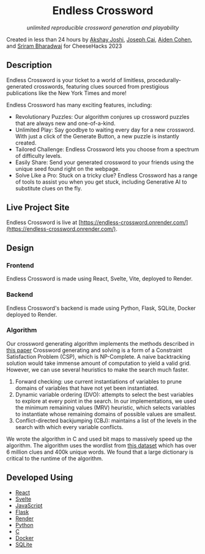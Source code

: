 <div align="center">
  
# Endless Crossword
_unlimited reproducible crossword generation and playability_

</div>

Created in less than 24 hours by [Akshay Joshi](https://github.com/akjoshi2), [Joseph Cai](https://github.com/jcai0791), [Aiden Cohen](https://github.com/aidencohen31), and [Sriram Bharadwaj](https://github.com/srirambh) for CheeseHacks 2023

## Description

Endless Crossword is your ticket to a world of limitless, procedurally-generated crosswords, featuring clues sourced from prestigious publications like the New York Times and more!

Endless Crossword has many exciting features, including:
+ Revolutionary Puzzles: Our algorithm conjures up crossword puzzles that are always new and one-of-a-kind.
+ Unlimited Play: Say goodbye to waiting every day for a new crossword. With just a click of the Generate Button, a new puzzle is instantly created. 
+ Tailored Challenge: Endless Crossword lets you choose from a spectrum of difficulty levels. 
+ Easily Share: Send your generated crossword to your friends using the unique seed found right on the webpage.
+ Solve Like a Pro: Stuck on a tricky clue? Endless Crossword has a range of tools to assist you when you get stuck, including Generative AI to substitute clues on the fly.

## Live Project Site

Endless Crossword is live at [https://endless-crossword.onrender.com/](https://endless-crossword.onrender.com/). 

## Design
### Frontend
Endless Crossword is made using React, Svelte, Vite, deployed to Render.

### Backend
Endless Crossword's backend is made using Python, Flask, SQLite, Docker deployed to Render.

### Algorithm

Our crossword generating algorithm implements the methods described in [this paper](https://web.stanford.edu/~jduchi/projects/crossword_writeup.pdf)
Crossword generating and solving is a form of a Constraint Satisfaction Problem (CSP), which is NP-Complete. A naive backtracking solution would take immense amount of computation to yield a valid grid. However, we can use several heuristics to make the search much faster.

1. Forward checking: use current instantiations of variables to prune domains of variables that have not yet been instantiated.
2. Dynamic variable ordering (DVO): attempts to select the best variables to explore at every point in the search. In our implementations, we used the minimum remaining values (MRV) heuristic, which selects variables to instantiate whose remaining domains of possible values are smallest. 
3. Conflict-directed backjumping (CBJ): maintains a list of the levels in the search with which every variable conflicts.

We wrote the algorithm in C and used bit maps to massively speed up the algorithm. The algorithm uses the wordlist from [this dataset](https://huggingface.co/datasets/albertxu/CrosswordQA) which has over 6 million clues and 400k unique words. We found that a large dictionary is critical to the runtime of the algorithm.

## Developed Using
- [React](https://reactjs.org/)
- [Svelte](https://svelte.dev/)
- [JavaScript](https://www.javascript.com)
- [Flask](https://flask.palletsprojects.com/en/2.0.x/)
- [Render](https://render.com/)
- [Python](https://www.python.org)
- [C](https://www.cprogramming.com/)
- [Docker](https://www.docker.com/)
- [SQLite](https://www.sqlite.org/index.html)

